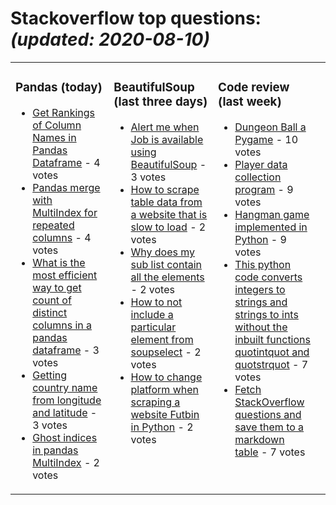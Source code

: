 # Stackoverflow top questions: *(updated: <!-- date starts -->2020-08-10<!-- date ends -->)*

<table><tr><td valign="top" width="33%">

### Pandas (today)
<!-- pandas starts -->
* [Get Rankings of Column Names in Pandas Dataframe](https://stackoverflow.com/questions/63343230/get-rankings-of-column-names-in-pandas-dataframe) - 4 votes
* [Pandas merge with MultiIndex for repeated columns](https://stackoverflow.com/questions/63339888/pandas-merge-with-multiindex-for-repeated-columns) - 4 votes
* [What is the most efficient way to get count of distinct columns in a pandas dataframe](https://stackoverflow.com/questions/63336844/what-is-the-most-efficient-way-to-get-count-of-distinct-columns-in-a-pandas-data) - 3 votes
* [Getting country name from longitude and latitude](https://stackoverflow.com/questions/63348403/getting-country-name-from-longitude-and-latitude) - 3 votes
* [Ghost indices in pandas MultiIndex](https://stackoverflow.com/questions/63338481/ghost-indices-in-pandas-multiindex) - 2 votes
<!-- pandas ends -->
</td><td valign="top" width="34%">


### BeautifulSoup (last three days)
<!-- beautifulsoup starts -->
* [Alert me when Job is available using BeautifulSoup](https://stackoverflow.com/questions/63325946/alert-me-when-job-is-available-using-beautifulsoup) - 3 votes
* [How to scrape table data from a website that is slow to load](https://stackoverflow.com/questions/63299585/how-to-scrape-table-data-from-a-website-that-is-slow-to-load) - 2 votes
* [Why does my sub list contain all the elements](https://stackoverflow.com/questions/63317944/why-does-my-sub-list-contain-all-the-elements) - 2 votes
* [How to not include a particular element from soupselect](https://stackoverflow.com/questions/63346131/how-to-not-include-a-particular-element-from-soup-select) - 2 votes
* [How to change platform when scraping a website Futbin in Python](https://stackoverflow.com/questions/63344359/how-to-change-platform-when-scraping-a-website-futbin-in-python) - 2 votes
<!-- beautifulsoup ends -->
</td><td valign="top" width="34%">


### Сode review (last week)
<!-- python starts -->
* [Dungeon Ball a Pygame](https://codereview.stackexchange.com/questions/247482/dungeon-ball-a-pygame) - 10 votes
* [Player data collection program](https://codereview.stackexchange.com/questions/247554/player-data-collection-program) - 9 votes
* [Hangman game implemented in Python](https://codereview.stackexchange.com/questions/247603/hangman-game-implemented-in-python) - 9 votes
* [This python code converts integers to strings and strings to ints without the inbuilt functions quotintquot and quotstrquot](https://codereview.stackexchange.com/questions/247564/this-python-code-converts-integers-to-strings-and-strings-to-ints-without-the-in) - 7 votes
* [Fetch StackOverflow questions and save them to a markdown table](https://codereview.stackexchange.com/questions/247417/fetch-stackoverflow-questions-and-save-them-to-a-markdown-table) - 7 votes
<!-- python ends -->
</td><td valign="top" width="34%">
